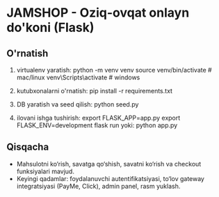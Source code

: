# JAMSHOP - Oziq-ovqat onlayn do'koni (Flask)

## O'rnatish
1. virtualenv yaratish:
   python -m venv venv
   source venv/bin/activate   # mac/linux
   venv\Scripts\activate      # windows

2. kutubxonalarni o'rnatish:
   pip install -r requirements.txt

3. DB yaratish va seed qilish:
   python seed.py

4. ilovani ishga tushirish:
   export FLASK_APP=app.py
   export FLASK_ENV=development
   flask run
   yoki: python app.py

## Qisqacha
- Mahsulotni ko‘rish, savatga qo‘shish, savatni ko‘rish va checkout funksiyalari mavjud.
- Keyingi qadamlar: foydalanuvchi autentifikatsiyasi, to‘lov gateway integratsiyasi (PayMe, Click), admin panel, rasm yuklash.
